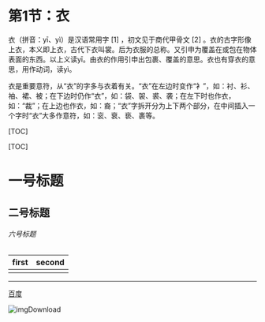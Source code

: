 # 第1节：衣

衣（拼音：yī、yì）是汉语常用字 [1]  ，初文见于商代甲骨文 [2]  。衣的古字形像上衣，本义即上衣，古代下衣叫裳。后为衣服的总称。又引申为覆盖在或包在物体表面的东西。以上义读yī。由衣的作用引申出包裹、覆盖的意思。衣也有穿衣的意思，用作动词，读yì。

衣是重要意符，从“衣”的字多与衣着有关。“衣”在左边时变作“衤”，如：衬、衫、袖、裙、被；在下边时仍作“衣”，如：袋、袈、裘、袭；在左下时也作衣，如：“裁”；在上边也作衣，如：裔；“衣”字拆开分为上下两个部分，在中间插入一个字时“衣”大多作意符，如：衮、衰、亵、裹等。

[TOC]

[TOC]

# 一号标题

## 二号标题

###### 六号标题

| first | second |
| ----- | ------ |
|       |        |

***

[百度](www.baidu.com)





![imgDownload](C:\Users\cxl\Desktop\imgDownload.png)